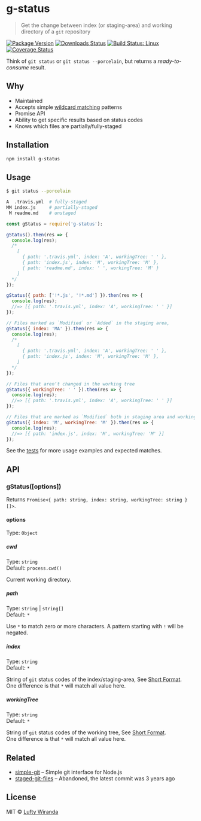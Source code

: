 # g-status

> Get the change between index (or staging-area) and working directory of a `git` repository

[![Package Version](https://img.shields.io/npm/v/g-status.svg?style=flat-square)](https://www.npmjs.com/package/g-status)
[![Downloads Status](https://img.shields.io/npm/dm/g-status.svg?style=flat-square)](https://npm-stat.com/charts.html?package=g-status&from=2016-04-01)
[![Build Status: Linux](https://img.shields.io/travis/luftywiranda13/g-status/master.svg?style=flat-square)](https://travis-ci.org/luftywiranda13/g-status)
[![Coverage Status](https://img.shields.io/codecov/c/github/luftywiranda13/g-status/master.svg?style=flat-square)](https://codecov.io/gh/luftywiranda13/g-status)

Think of `git status` or `git status --porcelain`, but returns a _ready-to-consume_ result.

## Why

* Maintained
* Accepts simple [wildcard matching](https://github.com/sindresorhus/matcher) patterns
* Promise API
* Ability to get specific results based on status codes
* Knows which files are partially/fully-staged

## Installation

```sh
npm install g-status
```

## Usage

```sh
$ git status --porcelain

A  .travis.yml  # fully-staged
MM index.js     # partially-staged
 M readme.md    # unstaged
```

```js
const gStatus = require('g-status');

gStatus().then(res => {
  console.log(res);
  /*
    [
      { path: '.travis.yml', index: 'A', workingTree: ' ' },
      { path: 'index.js', index: 'M', workingTree: 'M' },
      { path: 'readme.md', index: ' ', workingTree: 'M' }
    ]
  */
});

gStatus({ path: ['!*.js', '!*.md'] }).then(res => {
  console.log(res);
  //=> [{ path: '.travis.yml', index: 'A', workingTree: ' ' }]
});

// Files marked as `Modified` or `Added` in the staging area,
gStatus({ index: 'MA' }).then(res => {
  console.log(res);
  /*
    [
      { path: '.travis.yml', index: 'A', workingTree: ' ' },
      { path: 'index.js', index: 'M', workingTree: 'M' },
    ]
  */
});

// Files that arenʼt changed in the working tree
gStatus({ workingTree: ' ' }).then(res => {
  console.log(res);
  //=> [{ path: '.travis.yml', index: 'A', workingTree: ' ' }]
});

// Files that are marked as `Modified` both in staging area and working tree
gStatus({ index: 'M', workingTree: 'M' }).then(res => {
  console.log(res);
  //=> [{ path: 'index.js', index: 'M', workingTree: 'M' }]
});
```

See the [tests](https://github.com/luftywiranda13/g-status/blob/master/test.js) for more usage examples and expected matches.

## API

### gStatus([options])

Returns `Promise<{ path: string, index: string, workingTree: string }[]>`.

#### options

Type: `Object`

##### cwd

Type: `string`<br />
Default: `process.cwd()`

Current working directory.

##### path

Type: `string` | `string[]`<br />
Default: `*`

Use `*` to match zero or more characters. A pattern starting with `!` will be negated.

##### index

Type: `string`<br />
Default: `*`

String of `git` status codes of the index/staging-area, See [Short Format](https://git-scm.com/docs/git-status#_short_format).<br />
One difference is that `*` will match all value here.

##### workingTree

Type: `string`<br />
Default: `*`

String of `git` status codes of the working tree, See [Short Format](https://git-scm.com/docs/git-status#_short_format).<br />
One difference is that `*` will match all value here.

## Related

* [simple-git](https://github.com/steveukx/git-js) – Simple git interface for Node.js
* [staged-git-files](https://github.com/mcwhittemore/staged-git-files) – Abandoned, the latest commit was 3 years ago

## License

MIT &copy; [Lufty Wiranda](https://www.luftywiranda.com)
